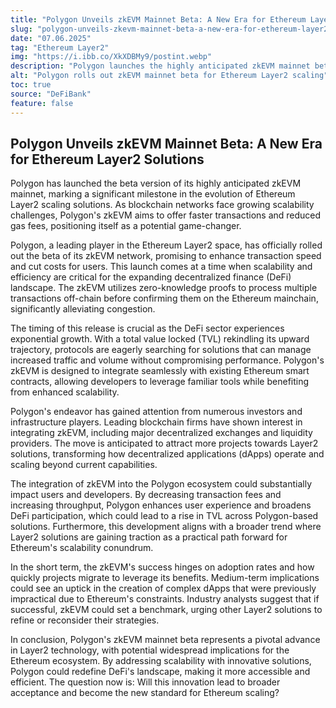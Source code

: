 ```yaml
---
title: "Polygon Unveils zkEVM Mainnet Beta: A New Era for Ethereum Layer2 Solutions"
slug: "polygon-unveils-zkevm-mainnet-beta-a-new-era-for-ethereum-layer2-solutions"
date: "07.06.2025"
tag: "Ethereum Layer2"
img: "https://i.ibb.co/XkXDBMy9/postint.webp"
description: "Polygon launches the highly anticipated zkEVM mainnet beta, setting a new benchmark for Ethereum Layer2 scalability, transaction speed, and reduced gas fees."
alt: "Polygon rolls out zkEVM mainnet beta for Ethereum Layer2 scaling"
toc: true
source: "DeFiBank"
feature: false
---
```


## Polygon Unveils zkEVM Mainnet Beta: A New Era for Ethereum Layer2 Solutions

Polygon has launched the beta version of its highly anticipated zkEVM mainnet, marking a significant milestone in the evolution of Ethereum Layer2 scaling solutions. As blockchain networks face growing scalability challenges, Polygon's zkEVM aims to offer faster transactions and reduced gas fees, positioning itself as a potential game-changer.

Polygon, a leading player in the Ethereum Layer2 space, has officially rolled out the beta of its zkEVM network, promising to enhance transaction speed and cut costs for users. This launch comes at a time when scalability and efficiency are critical for the expanding decentralized finance (DeFi) landscape. The zkEVM utilizes zero-knowledge proofs to process multiple transactions off-chain before confirming them on the Ethereum mainchain, significantly alleviating congestion.

The timing of this release is crucial as the DeFi sector experiences exponential growth. With a total value locked (TVL) rekindling its upward trajectory, protocols are eagerly searching for solutions that can manage increased traffic and volume without compromising performance. Polygon's zkEVM is designed to integrate seamlessly with existing Ethereum smart contracts, allowing developers to leverage familiar tools while benefiting from enhanced scalability.

Polygon's endeavor has gained attention from numerous investors and infrastructure players. Leading blockchain firms have shown interest in integrating zkEVM, including major decentralized exchanges and liquidity providers. The move is anticipated to attract more projects towards Layer2 solutions, transforming how decentralized applications (dApps) operate and scaling beyond current capabilities.

The integration of zkEVM into the Polygon ecosystem could substantially impact users and developers. By decreasing transaction fees and increasing throughput, Polygon enhances user experience and broadens DeFi participation, which could lead to a rise in TVL across Polygon-based solutions. Furthermore, this development aligns with a broader trend where Layer2 solutions are gaining traction as a practical path forward for Ethereum's scalability conundrum.

In the short term, the zkEVM's success hinges on adoption rates and how quickly projects migrate to leverage its benefits. Medium-term implications could see an uptick in the creation of complex dApps that were previously impractical due to Ethereum's constraints. Industry analysts suggest that if successful, zkEVM could set a benchmark, urging other Layer2 solutions to refine or reconsider their strategies.

In conclusion, Polygon's zkEVM mainnet beta represents a pivotal advance in Layer2 technology, with potential widespread implications for the Ethereum ecosystem. By addressing scalability with innovative solutions, Polygon could redefine DeFi's landscape, making it more accessible and efficient. The question now is: Will this innovation lead to broader acceptance and become the new standard for Ethereum scaling?